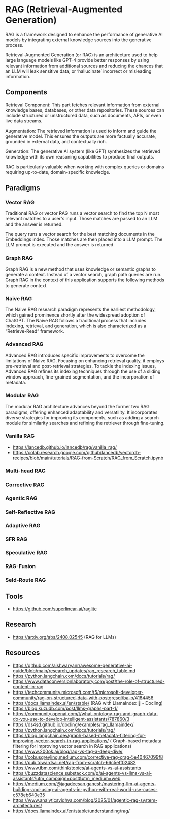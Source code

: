 # RAG (Retrieval-Augmented Generation)

RAG is a framework designed to enhance the performance of generative AI models by integrating external knowledge sources
into the generative process.

Retrieval-Augmented Generation (or RAG) is an architecture used to help large language models like GPT-4 provide better
responses by using relevant information from additional sources and reducing the chances that an LLM will leak sensitive
data, or ‘hallucinate’ incorrect or misleading information.

## Components

Retrieval Component: This part fetches relevant information from external knowledge bases, databases, or other data
repositories. These sources can include structured or unstructured data, such as documents, APIs, or even live data
streams.

Augmentation: The retrieved information is used to inform and guide the generative model. This ensures the outputs are
more factually accurate, grounded in external data, and contextually rich.

Generation: The generative AI system (like GPT) synthesizes the retrieved knowledge with its own reasoning capabilities
to produce final outputs.

RAG is particularly valuable when working with complex queries or domains requiring up-to-date, domain-specific
knowledge.

## Paradigms

### Vector RAG

Traditional RAG or vector RAG runs a vector search to find the top N most relevant matches to a user's input. Those
matches are passed to an LLM and the answer is returned.

The query runs a vector search for the best matching documents in the Embeddings index. Those matches are then placed
into a LLM prompt. The LLM prompt is executed and the answer is returned.

### Graph RAG

Graph RAG is a new method that uses knowledge or semantic graphs to generate a context. Instead of a vector search,
graph path queries are run. Graph RAG in the context of this application supports the following methods to generate
context.

### Naive RAG

The Naive RAG research paradigm represents the earliest methodology, which gained prominence shortly after the
widespread adoption of ChatGPT. The Naive RAG follows a traditional process that includes indexing, retrieval, and
generation, which is also characterized as a “Retrieve-Read” framework.

### Advanced RAG

Advanced RAG introduces specific improvements to overcome the limitations of Naive RAG. Focusing on enhancing retrieval
quality, it employs pre-retrieval and post-retrieval strategies. To tackle the indexing issues, Advanced RAG refines its
indexing techniques through the use of a sliding window approach, fine-grained segmentation, and the incorporation of
metadata.

### Modular RAG

The modular RAG architecture advances beyond the former two RAG paradigms, offering enhanced adaptability and
versatility. It incorporates diverse strategies for improving its components, such as adding a search module for
similarity searches and refining the retriever through fine-tuning.

### Vanilla RAG

- https://lancedb.github.io/lancedb/rag/vanilla_rag/
- https://colab.research.google.com/github/lancedb/vectordb-recipes/blob/main/tutorials/RAG-from-Scratch/RAG_from_Scratch.ipynb

### Multi-head RAG

### Corrective RAG

### Agentic RAG

### Self-Reflective RAG

### Adaptive RAG

### SFR RAG

### Speculative RAG

### RAG-Fusion

### Seld-Route RAG

## Tools

- https://github.com/superlinear-ai/raglite


## Research

- https://arxiv.org/abs/2408.02545 (RAG for LLMs)

## Resources
- https://github.com/aishwaryanr/awesome-generative-ai-guide/blob/main/research_updates/rag_research_table.md
- https://python.langchain.com/docs/tutorials/rag/
- https://www.dataconversionlaboratory.com/post/the-role-of-structured-content-in-rag
- https://techcommunity.microsoft.com/t5/microsoft-developer-community/rag-on-structured-data-with-postgresql/ba-p/4164456
- https://docs.llamaindex.ai/en/stable/ (RAG with LlamaIndex 🦙 - Docling)
- https://blog.kuzudb.com/post/llms-graphs-part-1/
- https://community.openai.com/t/what-ontology-rag-and-graph-data-do-you-use-to-develop-intelligent-assistants/787860/3
- https://ds4sd.github.io/docling/examples/rag_llamaindex/
- https://python.langchain.com/docs/tutorials/rag/
- https://blog.langchain.dev/graph-based-metadata-filtering-for-improving-vector-search-in-rag-applications/ (
  Graph-based metadata filtering for improving vector search in RAG applications)
- https://www.200ok.ai/blog/rag-vs-tag-a-deep-dive/
- https://cobusgreyling.medium.com/corrective-rag-crag-5e40467099f8
- https://pub.towardsai.net/rag-from-scratch-66c5eff02482
- https://www.ibm.com/think/topics/ai-agents-vs-ai-assistants
- https://buzzdatascience.substack.com/p/ai-agents-vs-llms-vs-ai-assistants?utm_campaign=post&utm_medium=web
- https://medium.com/@jagadeesan.ganesh/mastering-llm-ai-agents-building-and-using-ai-agents-in-python-with-real-world-use-cases-c578eb640e35
- https://www.analyticsvidhya.com/blog/2025/01/agentic-rag-system-architectures/
- https://docs.llamaindex.ai/en/stable/understanding/rag/